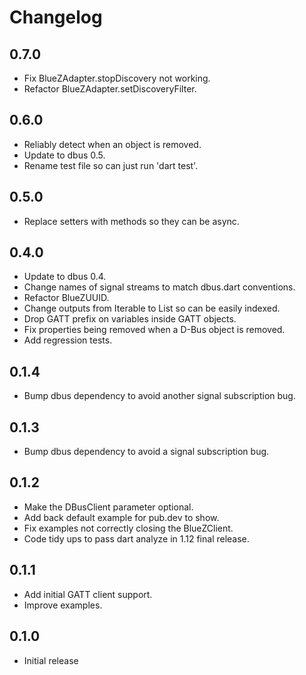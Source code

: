 # Changelog

## 0.7.0

* Fix BlueZAdapter.stopDiscovery not working.
* Refactor BlueZAdapter.setDiscoveryFilter.

## 0.6.0

* Reliably detect when an object is removed.
* Update to dbus 0.5.
* Rename test file so can just run 'dart test'.

## 0.5.0

* Replace setters with methods so they can be async.

## 0.4.0

* Update to dbus 0.4.
* Change names of signal streams to match dbus.dart conventions.
* Refactor BlueZUUID.
* Change outputs from Iterable to List so can be easily indexed.
* Drop GATT prefix on variables inside GATT objects.
* Fix properties being removed when a D-Bus object is removed.
* Add regression tests.

## 0.1.4

* Bump dbus dependency to avoid another signal subscription bug.

## 0.1.3

* Bump dbus dependency to avoid a signal subscription bug.

## 0.1.2

* Make the DBusClient parameter optional.
* Add back default example for pub.dev to show.
* Fix examples not correctly closing the BlueZClient.
* Code tidy ups to pass dart analyze in 1.12 final release.

## 0.1.1

* Add initial GATT client support.
* Improve examples.

## 0.1.0

* Initial release
